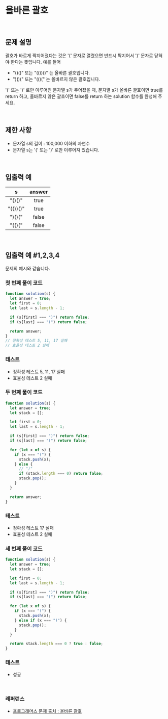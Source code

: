 # 올바른 괄호

</br>

## 문제 설명

괄호가 바르게 짝지어졌다는 것은 '(' 문자로 열렸으면 반드시 짝지어서 ')' 문자로 닫혀야 한다는 뜻입니다. 예를 들어

- "()()" 또는 "(())()" 는 올바른 괄호입니다.
- ")()(" 또는 "(()(" 는 올바르지 않은 괄호입니다.

'(' 또는 ')' 로만 이루어진 문자열 s가 주어졌을 때, 문자열 s가 올바른 괄호이면 true를 return 하고, 올바르지 않은 괄호이면 false를 return 하는 solution 함수를 완성해 주세요.

</br>

## 제한 사항

- 문자열 s의 길이 : 100,000 이하의 자연수
- 문자열 s는 '(' 또는 ')' 로만 이루어져 있습니다.

</br>

## 입출력 예

|    s     | answer |
| :------: | :----: |
|  "()()"  |  true  |
| "(())()" |  true  |
|  ")()("  | false  |
|  "(()("  | false  |

</br>

## 입출력 예 #1,2,3,4

문제의 예시와 같습니다.

### 첫 번째 풀이 코드

```js
function solution(s) {
  let answer = true;
  let first = 0;
  let last = s.length - 1;

  if (s[first] === ")") return false;
  if (s[last] === "(") return false;

  return answer;
}
// 정확성 테스트 5, 11, 17 실패
// 효율성 테스트 2 실패
```

### 테스트

- 정확성 테스트 5, 11, 17 실패
- 효율성 테스트 2 실패

### 두 번째 풀이 코드

```js
function solution(s) {
  let answer = true;
  let stack = [];

  let first = 0;
  let last = s.length - 1;

  if (s[first] === ")") return false;
  if (s[last] === "(") return false;

  for (let x of s) {
    if (x === "(") {
      stack.push(x);
    } else {
      // ")"
      if (stack.length === 0) return false;
      stack.pop();
    }
  }

  return answer;
}
```

### 테스트

- 정확성 테스트 17 실패
- 효율성 테스트 2 실패

### 세 번째 풀이 코드

```js
function solution(s) {
  let answer = true;
  let stack = [];

  let first = 0;
  let last = s.length - 1;

  if (s[first] === ")") return false;
  if (s[last] === "(") return false;

  for (let x of s) {
    if (x === "(") {
      stack.push(x);
    } else if (x === ")") {
      stack.pop();
    }
  }

  return stack.length === 0 ? true : false;
}
```

### 테스트

- 성공

</br>

### 레퍼런스

- [ 프로그래머스 문제 출처 : 올바른 괄호 ](https://school.programmers.co.kr/learn/courses/30/lessons/12909)

</br>
